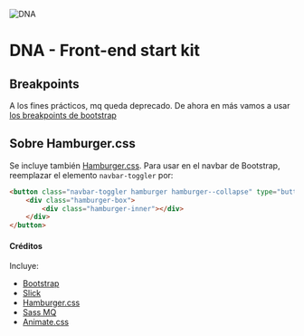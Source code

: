 ![DNA](https://i.imgur.com/SknLHUG.png)
# DNA - Front-end start kit

## Breakpoints

A los fines prácticos, mq queda deprecado. De ahora en más vamos a usar [los breakpoints de bootstrap](https://getbootstrap.com/docs/5.0/layout/breakpoints/) 

## Sobre Hamburger.css

Se incluye también [Hamburger.css](https://jonsuh.com/hamburgers/).
Para usar en el navbar de Bootstrap, reemplazar el elemento `navbar-toggler` por:

```html
<button class="navbar-toggler hamburger hamburger--collapse" type="button" data-toggle="collapse" data-target="#navbarSupportedContent" aria-controls="navbarSupportedContent" aria-expanded="false" aria-label="Toggle navigation">
	<div class="hamburger-box">
		<div class="hamburger-inner"></div>
	</div>
</button>
```


#### Créditos

Incluye:
* [Bootstrap](https://getbootstrap.com)
* [Slick](http://kenwheeler.github.io/slick/)
* [Hamburger.css](https://jonsuh.com/hamburgers/)
* [Sass MQ](https://github.com/sass-mq/sass-mq)
* [Animate.css](https://animate.style)
